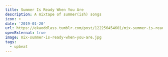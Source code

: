 ```yaml
---
title: Summer Is Ready When You Are
description: A mixtape of summer(ish) songs
icon: ☀️
date: '2019-01-20'
url: https://ekaoddlass.tumblr.com/post/122256454601/mix-summer-is-ready-when-you-are
openExternal: true
image: mix-summer-is-ready-when-you-are.jpg
tags:
  - upbeat
---
```

